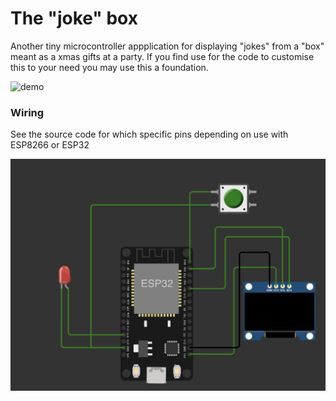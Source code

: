 # The "joke" box
Another tiny microcontroller appplication for displaying "jokes" from a "box" meant as a xmas gifts at a party.
If you find use for the code to customise this to your need you may use this a foundation.

![demo](https://raw.githubusercontent.com/engdan77/project_images/master/uPic/demo.gif)



### Wiring

See the source code for which specific pins depending on use with ESP8266 or ESP32

<img src="https://raw.githubusercontent.com/engdan77/project_images/master/uPic/image-20221218104336869.png" alt="image-20221218104336869" style="zoom:50%;" />
